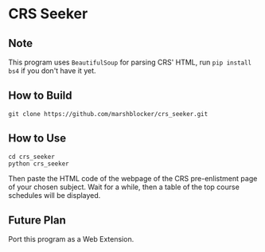 # CRS Seeker

## Note
This program uses `BeautifulSoup` for parsing CRS' HTML, run `pip install bs4` if you don't have it yet.

## How to Build
```
git clone https://github.com/marshblocker/crs_seeker.git
```

## How to Use
```
cd crs_seeker
python crs_seeker
```
Then paste the HTML code of the webpage of the CRS pre-enlistment page of your chosen subject. Wait for
a while, then a table of the top course schedules will be displayed.

## Future Plan
Port this program as a Web Extension.
